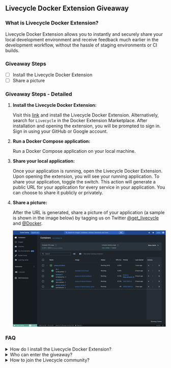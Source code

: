 ## Livecycle Docker Extension Giveaway

### What is Livecycle Docker Extension?

Livecycle Docker Extension allows you to instantly and securely share your local development environment and receive feedback much earlier in the development workflow, without the hassle of staging environments or CI builds.

### Giveaway Steps

- [ ] Install the Livecycle Docker Extension
- [ ] Share a picture

### Giveaway Steps - Detailed

1. **Install the Livecycle Docker Extension:**

   Visit this [link](https://hub.docker.com/extensions/livecycle/docker-extension) and install the Livecycle Docker Extension. Alternatively, search for `Livecycle` in the Docker Extension Marketplace. After installation and opening the extension, you will be prompted to sign in. Sign in using your GitHub or Google account.

2. **Run a Docker Compose application:**

   Run a Docker Compose application on your local machine.

3. **Share your local application:**

   Once your application is running, open the Livecycle Docker Extension. Upon opening the extension, you will see your running application. To share your application, toggle the switch. This action will generate a public URL for your application for every service in your application. You can choose to share it publicly or privately.

4. **Share a picture:**

   After the URL is generated, share a picture of your application (a sample is shown in the image below) by tagging us on Twitter [@get_livecycle](https://twitter.com/get_livecycle) and [@Docker](https://twitter.com/Docker).

   ![Public Url window](assets/public-url-window.png)

### FAQ

<details>
<summary>How do I install the Livecycle Docker Extension?</summary>
<br>
Head over to this [link](https://hub.docker.com/extensions/livecycle/docker-extension) and install the extension, or search for `Livecycle` in the Docker Extension Marketplace.
</details>

<details>
<summary>Who can enter the giveaway?</summary>
<br>
Anyone can enter.
</details>

<details>
<summary>How to join the Livecycle community?</summary>
<br>
Join our community on [Slack](https://community.livecycle.io/).
